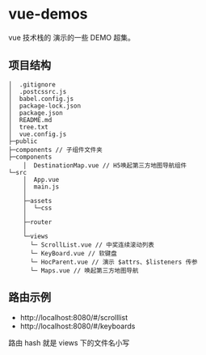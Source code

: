 # vue-demos

vue 技术栈的 演示的一些 DEMO 超集。

## 项目结构

```
│  .gitignore
│  .postcssrc.js
│  babel.config.js
│  package-lock.json
│  package.json
│  README.md
│  tree.txt
│  vue.config.js
├─public
├─components // 子组件文件夹
├─components
    │  DestinationMap.vue // H5唤起第三方地图导航组件
└─src
    │  App.vue
    │  main.js
    │
    ├─assets
    │  └─css
    │
    ├─router
    │
    └─views
      └─ ScrollList.vue // 中奖连续滚动列表
      └─ KeyBoard.vue // 软键盘
      └─ HocParent.vue // 演示 $attrs、$listeners 传参
      └─ Maps.vue // 唤起第三方地图导航
```

## 路由示例

- http://localhost:8080/#/scrolllist
- http://localhost:8080/#/keyboards

路由 hash 就是 views 下的文件名小写
